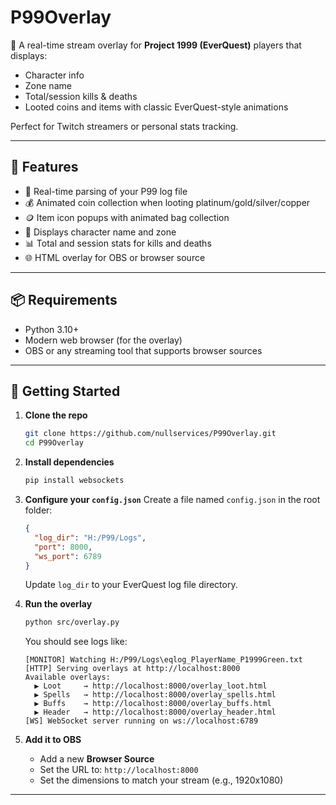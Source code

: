 # P99Overlay

🎥 A real-time stream overlay for **Project 1999 (EverQuest)** players that displays:
- Character info
- Zone name
- Total/session kills & deaths
- Looted coins and items with classic EverQuest-style animations

Perfect for Twitch streamers or personal stats tracking.

---

## 🔧 Features

- 📜 Real-time parsing of your P99 log file
- 💰 Animated coin collection when looting platinum/gold/silver/copper
- 🪙 Item icon popups with animated bag collection
- 🧍 Displays character name and zone
- 📊 Total and session stats for kills and deaths
- 🌐 HTML overlay for OBS or browser source

---

## 📦 Requirements

- Python 3.10+  
- Modern web browser (for the overlay)
- OBS or any streaming tool that supports browser sources

---

## 🚀 Getting Started

1. **Clone the repo**
   ```bash
   git clone https://github.com/nullservices/P99Overlay.git
   cd P99Overlay
   ```

2. **Install dependencies**
   ```python
   pip install websockets
   ```

4. **Configure your `config.json`**
   Create a file named `config.json` in the root folder:

   ```json
   {
     "log_dir": "H:/P99/Logs",
     "port": 8000,
     "ws_port": 6789
   }
   ```

   Update `log_dir` to your EverQuest log file directory.

5. **Run the overlay**
   ```bash
   python src/overlay.py
   ```

   You should see logs like:
   ```
   [MONITOR] Watching H:/P99/Logs\eqlog_PlayerName_P1999Green.txt
   [HTTP] Serving overlays at http://localhost:8000
   Available overlays:
     ▶ Loot     → http://localhost:8000/overlay_loot.html
     ▶ Spells   → http://localhost:8000/overlay_spells.html
     ▶ Buffs    → http://localhost:8000/overlay_buffs.html
     ▶ Header   → http://localhost:8000/overlay_header.html
   [WS] WebSocket server running on ws://localhost:6789
   ```

6. **Add it to OBS**

   - Add a new **Browser Source**
   - Set the URL to: `http://localhost:8000`
   - Set the dimensions to match your stream (e.g., 1920x1080)

---

